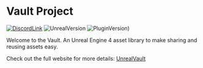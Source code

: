 # Vault Project

[![DiscordLink](https://img.shields.io/discord/376875675505655808.svg?logo=discord)](https://discord.gg/RRYwhb) ![UnrealVersion](https://img.shields.io/badge/Unreal%20Engine-4.25.4-brightgreen) ![PluginVersion)](https://img.shields.io/badge/Version-V1.0.0-brightgreen.svg)

Welcome to the Vault. An Unreal Engine 4 asset library to make sharing and reusing assets easy. 

Check out the full website for more details: [UnrealVault](https://unreal-vault.github.io/)